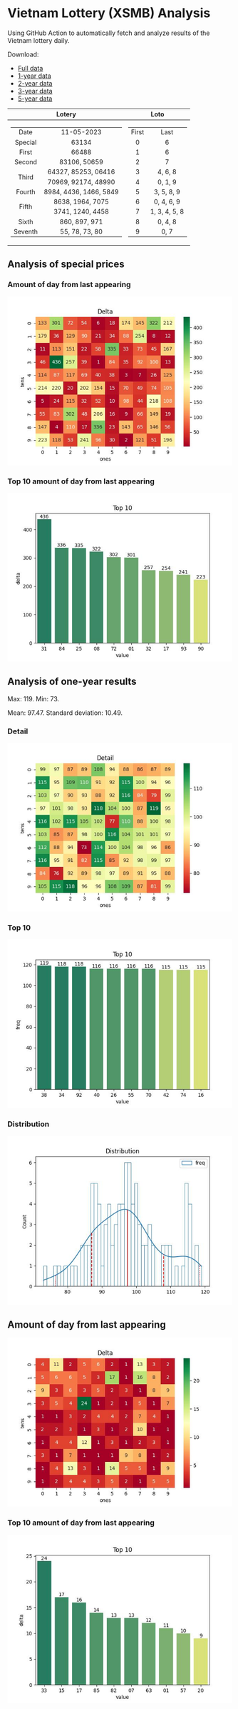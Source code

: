 # Vietnam Lottery (XSMB) Analysis

Using GitHub Action to automatically fetch and analyze results of the Vietnam lottery daily.

Download:

* [Full data](https://raw.githubusercontent.com/khiemdoan/vietnam-lottery-xsmb-analysis/main/results/xsmb.csv)
* [1-year data](https://raw.githubusercontent.com/khiemdoan/vietnam-lottery-xsmb-analysis/main/results/xsmb_1_year.csv)
* [2-year data](https://raw.githubusercontent.com/khiemdoan/vietnam-lottery-xsmb-analysis/main/results/xsmb_2_year.csv)
* [3-year data](https://raw.githubusercontent.com/khiemdoan/vietnam-lottery-xsmb-analysis/main/results/xsmb_3_year.csv)
* [5-year data](https://raw.githubusercontent.com/khiemdoan/vietnam-lottery-xsmb-analysis/main/results/xsmb_5_year.csv)

| Lotery      | Loto |
| :-----------: | :-----------: |
| <table><tr><td>Date</td><td>11-05-2023</td></tr><tr><td>Special</td><td>63134</td></tr><tr><td>First</td><td>66488</td></tr><tr><td>Second</td><td>83106, 50659</td></tr><tr><td rowspan="2">Third</td><td>64327, 85253, 06416</td></tr><tr><td>70969, 92174, 48990</td></tr><tr><td>Fourth</td><td>8984, 4436, 1466, 5849</td></tr><tr><td rowspan="2">Fifth</td><td>8638, 1964, 7075</td></tr><tr><td>3741, 1240, 4458</td></tr><tr><td>Sixth</td><td>860, 897, 971</td></tr><tr><td>Seventh</td><td>55, 78, 73, 80</td></tr></table> | <table><tr><td>First</td><td>Last</td></tr><tr><td>0</td><td>6</td></tr><tr><td>1</td><td>6</td></tr><tr><td>2</td><td>7</td></tr><tr><td>3</td><td>4, 6, 8</td></tr><tr><td>4</td><td>0, 1, 9</td></tr><tr><td>5</td><td>3, 5, 8, 9</td></tr><tr><td>6</td><td>0, 4, 6, 9</td></tr><tr><td>7</td><td>1, 3, 4, 5, 8</td></tr><tr><td>8</td><td>0, 4, 8</td></tr><tr><td>9</td><td>0, 7</td></tr></table> |


<h2>Analysis of special prices</h2>

<h3>Amount of day from last appearing</h3>

![Delta](images/special_delta.jpg)

<h3>Top 10 amount of day from last appearing</h3>

![Delta top 10](images/special_delta_top_10.jpg)

<h2>Analysis of one-year results</h2>

Max: 119. Min: 73.

Mean: 97.47. Standard deviation: 10.49.

<h3>Detail</h3>

![Detail](images/heatmap.jpg)

<h3>Top 10</h3>

![Top 10](images/top-10.jpg)

<h3>Distribution</h3>

![Distribution](images/distribution.jpg)

<h2>Amount of day from last appearing</h2>

![Delta](images/delta.jpg)

<h3>Top 10 amount of day from last appearing</h3>

![Delta top 10](images/delta_top_10.jpg)